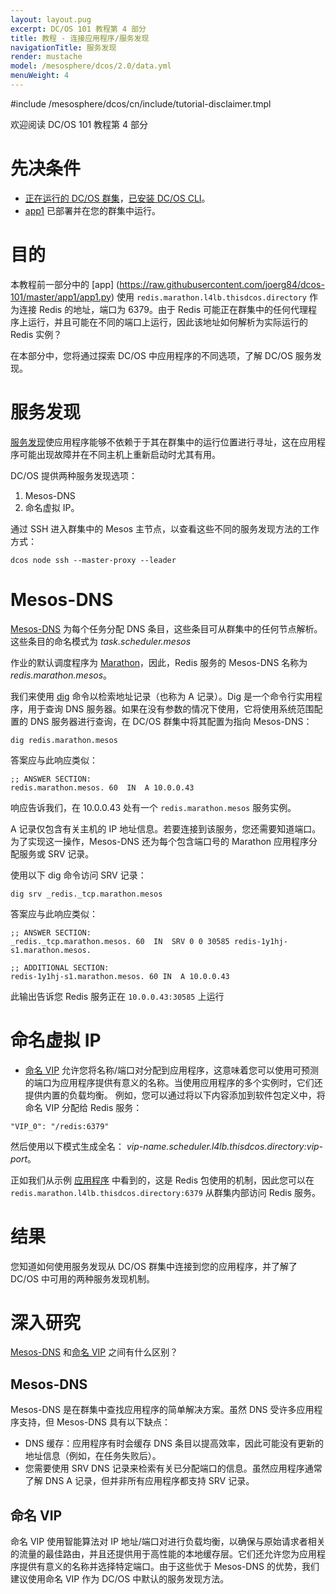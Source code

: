 ```yaml
---
layout: layout.pug
excerpt: DC/OS 101 教程第 4 部分
title: 教程 - 连接应用程序/服务发现
navigationTitle: 服务发现
render: mustache
model: /mesosphere/dcos/2.0/data.yml
menuWeight: 4
---
```


#include /mesosphere/dcos/cn/include/tutorial-disclaimer.tmpl

欢迎阅读 DC/OS 101 教程第 4 部分


# 先决条件
* [正在运行的 DC/OS 群集](/mesosphere/dcos/cn/2.0/tutorials/dcos-101/cli/)，[已安装 DC/OS CLI](/mesosphere/dcos/cn/2.0/tutorials/dcos-101/cli/)。
* [app1](/mesosphere/dcos/cn/2.0/tutorials/dcos-101/app1/) 已部署并在您的群集中运行。


# 目的
本教程前一部分中的 [app] (https://raw.githubusercontent.com/joerg84/dcos-101/master/app1/app1.py) 使用 `redis.marathon.l4lb.thisdcos.directory` 作为连接 Redis 的地址，端口为 6379。由于 Redis 可能正在群集中的任何代理程序上运行，并且可能在不同的端口上运行，因此该地址如何解析为实际运行的 Redis 实例？

在本部分中，您将通过探索 DC/OS 中应用程序的不同选项，了解 DC/OS 服务发现。

# 服务发现
  [服务发现](/mesosphere/dcos/cn/2.0/networking/)使应用程序能够不依赖于于其在群集中的运行位置进行寻址，这在应用程序可能出现故障并在不同主机上重新启动时尤其有用。

  DC/OS 提供两种服务发现选项：

  1. Mesos-DNS
  1. 命名虚拟 IP。


通过 SSH 进入群集中的 Mesos 主节点，以查看这些不同的服务发现方法的工作方式：

`dcos node ssh --master-proxy --leader`

# Mesos-DNS

  [Mesos-DNS](/mesosphere/dcos/cn/2.0/networking/DNS/mesos-dns/) 为每个任务分配 DNS 条目，这些条目可从群集中的任何节点解析。这些条目的命名模式为 *task.scheduler.mesos*

  作业的默认调度程序为 [Marathon](/mesosphere/dcos/cn/2.0/overview/architecture/components/#marathon)，因此，Redis 服务的 Mesos-DNS 名称为 *redis.marathon.mesos*。

  我们来使用 [dig](https://linux.die.net/man/1/dig) 命令以检索地址记录（也称为 A 记录）。Dig 是一个命令行实用程序，用于查询 DNS 服务器。如果在没有参数的情况下使用，它将使用系统范围配置的 DNS 服务器进行查询，在 DC/OS 群集中将其配置为指向 Mesos-DNS：

  `dig redis.marathon.mesos`

  答案应与此响应类似：

  ```
  ;; ANSWER SECTION:
  redis.marathon.mesos. 60  IN  A 10.0.0.43
  ```

  响应告诉我们，在 10.0.0.43 处有一个 `redis.marathon.mesos` 服务实例。

  A 记录仅包含有关主机的 IP 地址信息。若要连接到该服务，您还需要知道端口。为了实现这一操作，Mesos-DNS 还为每个包含端口号的 Marathon 应用程序分配服务或 SRV 记录。

  使用以下 dig 命令访问 SRV 记录：

  `dig srv _redis._tcp.marathon.mesos`

  答案应与此响应类似：

  ```
  ;; ANSWER SECTION:
  _redis._tcp.marathon.mesos. 60  IN  SRV 0 0 30585 redis-1y1hj-s1.marathon.mesos.

  ;; ADDITIONAL SECTION:
  redis-1y1hj-s1.marathon.mesos. 60 IN  A 10.0.0.43
  ```

  此输出告诉您 Redis 服务正在 `10.0.0.43:30585` 上运行

# 命名虚拟 IP

  * [命名 VIP](/mesosphere/dcos/cn/2.0/networking/load-balancing-vips/) 允许您将名称/端口对分配到应用程序，这意味着您可以使用可预测的端口为应用程序提供有意义的名称。当使用应用程序的多个实例时，它们还提供内置的负载均衡。
  例如，您可以通过将以下内容添加到软件包定义中，将命名 VIP 分配给 Redis 服务：

  ```
  "VIP_0": "/redis:6379"
  ```

  然后使用以下模式生成全名：
  *vip-name.scheduler.l4lb.thisdcos.directory:vip-port*。

  正如我们从示例 [应用程序](https://raw.githubusercontent.com/joerg84/dcos-101/master/app1/app1.py) 中看到的，这是 Redis 包使用的机制，因此您可以在 `redis.marathon.l4lb.thisdcos.directory:6379` 从群集内部访问 Redis 服务。

# 结果
您知道如何使用服务发现从 DC/OS 群集中连接到您的应用程序，并了解了 DC/OS 中可用的两种服务发现机制。

# 深入研究
[Mesos-DNS](#mesos-dns) 和[命名 VIP](#named-vips) 之间有什么区别？

## Mesos-DNS
Mesos-DNS 是在群集中查找应用程序的简单解决方案。虽然 DNS 受许多应用程序支持，但 Mesos-DNS 具有以下缺点：

  * DNS 缓存：应用程序有时会缓存 DNS 条目以提高效率，因此可能没有更新的地址信息（例如，在任务失败后）。
  * 您需要使用 SRV DNS 记录来检索有关已分配端口的信息。虽然应用程序通常了解 DNS A 记录，但并非所有应用程序都支持 SRV 记录。


## 命名 VIP
命名 VIP 使用智能算法对 IP 地址/端口对进行负载均衡，以确保与原始请求者相关的流量的最佳路由，并且还提供用于高性能的本地缓存层。它们还允许您为应用程序提供有意义的名称并选择特定端口。由于这些优于 Mesos-DNS 的优势，我们建议使用命名 VIP 作为 DC/OS 中默认的服务发现方法。
